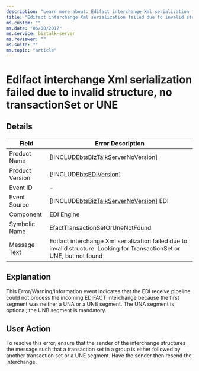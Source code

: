 ```yaml
---
description: "Learn more about: Edifact interchange Xml serialization failed due to invalid structure, no transactionSet or UNE"
title: "Edifact interchange Xml serialization failed due to invalid structure, no transactionSet or UNE"
ms.custom: ""
ms.date: "06/08/2017"
ms.service: biztalk-server
ms.reviewer: ""
ms.suite: ""
ms.topic: "article"
---
```

# Edifact interchange Xml serialization failed due to invalid structure, no transactionSet or UNE
## Details  
  
|      Field      |                                      Error Description                                                                  |
|-----------------|-------------------------------------------------------------------------------------------------------------------------|
|  Product Name   |                   [!INCLUDE[btsBizTalkServerNoVersion](../includes/btsbiztalkservernoversion-md.md)]                    |
| Product Version |                               [!INCLUDE[btsEDIVersion](../includes/btsediversion-md.md)]                                |
|    Event ID     |                                                            -                                                            |
|  Event Source   |                 [!INCLUDE[btsBizTalkServerNoVersion](../includes/btsbiztalkservernoversion-md.md)] EDI                  |
|    Component    |                                                       EDI Engine                                                        |
|  Symbolic Name  |                                            EfactTransactionSetOrUneNotFound                                             |
|  Message Text   | Edifact interchange Xml serialization failed due to invalid structure. Looking for TransactionSet or UNE, but not found |
  
## Explanation  
 This Error/Warning/Information event indicates that the EDI receive pipeline could not process the incoming EDIFACT interchange because the first segment was neither a UNA or a UNB segment. The UNA segment is optional; the UNB segment is mandatory.  
  
## User Action  
 To resolve this error, ensure that the sender of the interchange structures the message such that a transaction set in a group is either followed by another transaction set or a UNE segment. Have the sender then resend the interchange.
